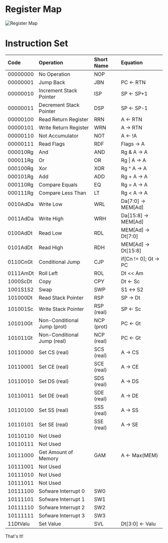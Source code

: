 # Register Map
![Register Map](https://docs.google.com/drawings/d/e/2PACX-1vSF-PthyUAP-zF97gdNV2D4nN0EQKxJt4iW48JPhNAF4zAdomu0ihIHaXag0rTDXatp69aeBcFj2l8z/pub?w=898&amp;h=1551)

# Instruction Set
| Code        | Operation                   | Short Name     | Equation             |
| :---------- |:-------------               | :---------     | :---------           |
| 00000000    | No Operation                | NOP            |                      |
| 00000001    | Jump Back                   | JBN            | PC ← RTN             |
| 00000010    | Increment Stack Pointer     | ISP            | SP ← SP+1            |
| 00000011    | Decrement Stack Pointer     | DSP            | SP ← SP-1            |
| 00000100    | Read Return Register        | RRN            | A ← RTN              |
| 00000101    | Write Return Register       | WRN            | A → RTN              |
| 00000110    | Not Accumulator             | NOT            | A ← !A               |
| 00000111    | Read Flags                  | RDF            | Flags → A            |
| 000010Rg    | And                         | AND            | Rg & A → A           |
| 000011Rg    | Or                          | OR             | Rg \| A → A          |
| 000100Rg    | Xor                         | XOR            | Rg ^ A → A           |
| 000101Rg    | Add                         | ADD            | Rg + A → A           |
| 000110Rg    | Compare Equals              | EQ             | Rg = A → A           |
| 000111Rg    | Compare Less Than           | LT             | Rg \< A → A          |
| 0010AdDa    | Write Low                   | WRL            | Da[7:0] → MEM[Ad]    |
| 0011AdDa    | Write High                  | WRH            | Da[15:8] → MEM[Ad]   |
| 0100AdDt    | Read Low                    | RDL            | MEM[Ad] → Dt[7:0]    |
| 0101AdDt    | Read High                   | RDH            | MEM[Ad] → Dt[15:8]   |
| 0110CnGt    | Conditional Jump            | CJP            | if[Cn != 0]; Gt → PC |
| 0111AmDt    | Roll Left                   | ROL            | Dt << Am             |
| 1000ScDt    | Copy                        | CPY            | Dt ← Sc              |
| 1001S1S2    | Swap                        | SWP            | S1 ↔ S2              |
| 101000Dt    | Read Stack Pointer          | RSP            | SP → Dt              |
| 101001Sc    | Write Stack Pointer         | RSP (real)     | SP ← Sc              |
| 101010Gt    | Non-Conditional Jump (prot) | NCP (prot)     | PC ← Gt              |
| 101011Gt    | Non-Conditional Jump (real) | NCP (real)     | PC ← Gt              |
| 10110000    | Set CS (real)               | SCS (real)     | A  → CS              |
| 10110001    | Set CE (real)               | SCE (real)     | A  → CE              |
| 10110010    | Set DS (real)               | SDS (real)     | A  → DS              |
| 10110011    | Set DE (real)               | SDE (real)     | A  → DE              |
| 10110100    | Set SS (real)               | SSS (real)     | A  → SS              |
| 10110101    | Set SE (real)               | SSE (real)     | A  → SE              |
| 10110110    | Not Used                    |                |                      |
| 10110111    | Not Used                    |                |                      |
| 10111000    | Get Amount of Memory        | GAM            | A  ← Max(MEM)        |
| 10111001    | Not Used                    |                |                      |
| 10111010    | Not Used                    |                |                      |
| 10111011    | Not Used                    |                |                      |
| 10111100    | Sofware Interrupt 0         | SW0            |                      |
| 10111101    | Sofware Interrupt 1         | SW1            |                      |
| 10111110    | Sofware Interrupt 2         | SW2            |                      |
| 10111111    | Sofware Interrupt 3         | SW3            |                      |
| 11DtValu    | Set Value                   | SVL            | Dt[3:0] ← Valu       |

That's It!
